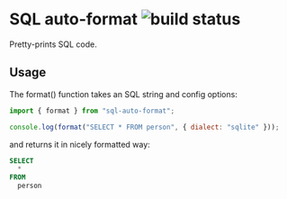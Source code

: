 # SQL auto-format ![build status](https://github.com/nene/sql-auto-format/actions/workflows/build.yml/badge.svg)

Pretty-prints SQL code.

## Usage

The format() function takes an SQL string and config options:

```js
import { format } from "sql-auto-format";

console.log(format("SELECT * FROM person", { dialect: "sqlite" }));
```

and returns it in nicely formatted way:

```sql
SELECT
  *
FROM
  person
```
